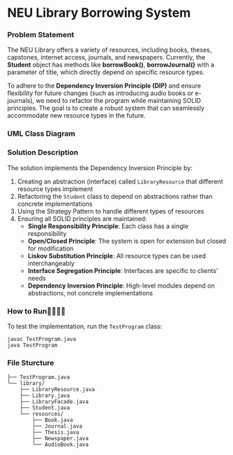 # NEU Library Borrowing System

### Problem Statement

The NEU Library offers a variety of resources, including books, theses, capstones, internet access, journals, and newspapers. Currently, the **Student** object has methods like **borrowBook()**, **borrowJournal()** with a parameter of title, which directly depend on specific resource types.

To adhere to the **Dependency Inversion Principle (DIP)** and ensure flexibility for future changes (such as introducing audio books or e-journals), we need to refactor the program while maintaining SOLID principles. The goal is to create a robust system that can seamlessly accommodate new resource types in the future.

### UML Class Diagram

<!-- Insert your UML diagram here -->

### Solution Description

The solution implements the Dependency Inversion Principle by:

1. Creating an abstraction (interface) called `LibraryResource` that different resource types implement
2. Refactoring the `Student` class to depend on abstractions rather than concrete implementations
3. Using the Strategy Pattern to handle different types of resources
4. Ensuring all SOLID principles are maintained:
   - **Single Responsibility Principle**: Each class has a single responsibility
   - **Open/Closed Principle**: The system is open for extension but closed for modification
   - **Liskov Substitution Principle**: All resource types can be used interchangeably
   - **Interface Segregation Principle**: Interfaces are specific to clients' needs
   - **Dependency Inversion Principle**: High-level modules depend on abstractions, not concrete implementations

### How to Run💨🏃‍♀️‍➡️

To test the implementation, run the `TestProgram` class:

```
javac TestProgram.java
java TestProgram
```

### File Sturcture

```
├── TestProgram.java
└── library/
    ├── LibraryResource.java
    ├── Library.java
    ├── LibraryFacade.java
    ├── Student.java
    └── resources/
        ├── Book.java
        ├── Journal.java
        ├── Thesis.java
        ├── Newspaper.java
        └── AudioBook.java
```

<!-- ## Future Extensions

The system is designed to easily accommodate new resource types:
- Simply create a new class implementing the `LibraryResource` interface
- No changes are needed to the `Student` class or other existing code -->